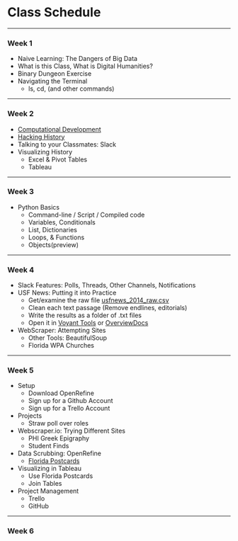 # Class Schedule

---

### Week 1

* Naive Learning: The Dangers of Big Data
* What is this Class, What is Digital Humanities?
* Binary Dungeon Exercise
* Navigating the Terminal
    - ls, cd, (and other commands)

---

### Week 2

* [Computational Development](https://theportus.github.io/presentations/computer_evolution.html#/)
* [Hacking History](https://theportus.github.io/presentations/hacking.html#/)
* Talking to your Classmates: Slack
* Visualizing History
    - Excel & Pivot Tables
    - Tableau

---

### Week 3
* Python Basics
    - Command-line / Script / Compiled code
    - Variables, Conditionals
    - List, Dictionaries
    - Loops, & Functions
    - Objects(preview)

---

### Week 4
* Slack Features: Polls, Threads, Other Channels, Notifications
* USF News: Putting it into Practice
    - Get/examine the raw file [usfnews_2014_raw.csv](files/usfnews_2014_raw.csv)
    - Clean each text passage (Remove endlines, editorials)
    - Write the results as a folder of .txt files
    - Open it in [Voyant Tools](http://voyant-tools.org/) or [OverviewDocs](https://www.overviewdocs.com/)
* WebScraper: Attempting Sites
    - Other Tools: BeautifulSoup
    - Florida WPA Churches

---

### Week 5
* Setup
    - Download OpenRefine
    - Sign up for a Github Account
    - Sign up for a Trello Account
* Projects
    - Straw poll over roles
* Webscraper.io: Trying Different Sites
    - PHI Greek Epigraphy
    - Student Finds
* Data Scrubbing: OpenRefine
    - [Florida Postcards](fl_postcards.xlsx)
* Visualizing in Tableau
    - Use Florida Postcards
    - Join Tables
* Project Management
    - Trello
    - GitHub

---

### Week 6

